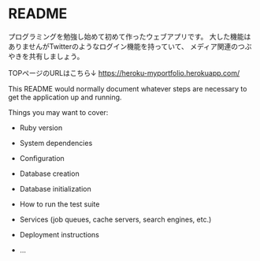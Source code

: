 # README


プログラミングを勉強し始めて初めて作ったウェブアプリです。
大した機能はありませんがTwitterのようなログイン機能を持っていて、
メディア関連のつぶやきを共有しましょう。

TOPページのURLはこちら↓
https://heroku-myportfolio.herokuapp.com/



This README would normally document whatever steps are necessary to get the
application up and running.

Things you may want to cover:

* Ruby version

* System dependencies

* Configuration

* Database creation

* Database initialization

* How to run the test suite

* Services (job queues, cache servers, search engines, etc.)

* Deployment instructions

* ...
